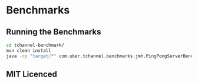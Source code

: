 Benchmarks
==========

Running the Benchmarks
----------------------

```bash
cd tchannel-benchmark/
mvn clean install
java -cp "target/*" com.uber.tchannel.benchmarks.jmh.PingPongServerBenchmark
```

## MIT Licenced
